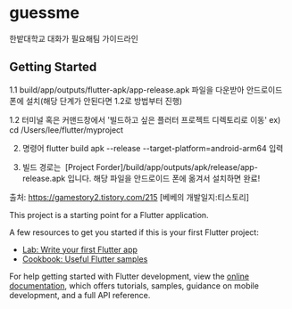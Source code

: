 # guessme

한밭대학교 대화가 필요해팀 가이드라인

## Getting Started

1.1 build/app/outputs/flutter-apk/app-release.apk 파일을 다운받아 안드로이드 폰에 설치(해당 단계가 안된다면 1.2로 방법부터 진행)

1.2 터미널 혹은 커맨드창에서 '빌드하고 싶은 플러터 프로젝트 디렉토리로 이동'
ex) cd /Users/lee/flutter/myproject
 

2. 명령어 flutter build apk --release --target-platform=android-arm64 입력
 

3. 빌드 경로는  [Project Forder]/build/app/outputs/apk/release/app-release.apk 입니다. 해당 파일을 안드로이드 폰에 옮겨서 설치하면 완료!


출처: https://gamestory2.tistory.com/215 [베베의 개발일지:티스토리]


This project is a starting point for a Flutter application.

A few resources to get you started if this is your first Flutter project:

- [Lab: Write your first Flutter app](https://docs.flutter.dev/get-started/codelab)
- [Cookbook: Useful Flutter samples](https://docs.flutter.dev/cookbook)

For help getting started with Flutter development, view the
[online documentation](https://docs.flutter.dev/), which offers tutorials,
samples, guidance on mobile development, and a full API reference.
